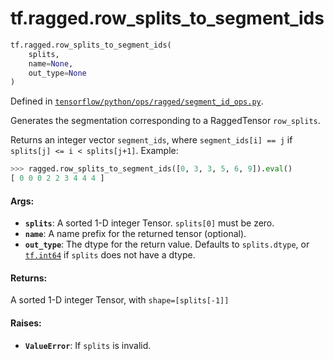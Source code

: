 <div itemscope itemtype="http://developers.google.com/ReferenceObject">
<meta itemprop="name" content="tf.ragged.row_splits_to_segment_ids" />
<meta itemprop="path" content="Stable" />
</div>

# tf.ragged.row_splits_to_segment_ids

``` python
tf.ragged.row_splits_to_segment_ids(
    splits,
    name=None,
    out_type=None
)
```



Defined in [`tensorflow/python/ops/ragged/segment_id_ops.py`](/code/stable/tensorflow/python/ops/ragged/segment_id_ops.py).

Generates the segmentation corresponding to a RaggedTensor `row_splits`.

Returns an integer vector `segment_ids`, where `segment_ids[i] == j` if
`splits[j] <= i < splits[j+1]`.  Example:

```python
>>> ragged.row_splits_to_segment_ids([0, 3, 3, 5, 6, 9]).eval()
[ 0 0 0 2 2 3 4 4 4 ]
```

#### Args:

* <b>`splits`</b>: A sorted 1-D integer Tensor.  `splits[0]` must be zero.
* <b>`name`</b>: A name prefix for the returned tensor (optional).
* <b>`out_type`</b>: The dtype for the return value.  Defaults to `splits.dtype`,
    or <a href="../../tf/dtypes.md#int64"><code>tf.int64</code></a> if `splits` does not have a dtype.


#### Returns:

A sorted 1-D integer Tensor, with `shape=[splits[-1]]`


#### Raises:

* <b>`ValueError`</b>: If `splits` is invalid.